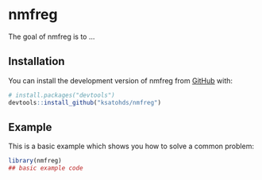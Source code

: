 
# nmfreg

<!-- badges: start -->
<!-- badges: end -->

The goal of nmfreg is to ...

## Installation

You can install the development version of nmfreg from [GitHub](https://github.com/) with:

``` r
# install.packages("devtools")
devtools::install_github("ksatohds/nmfreg")
```

## Example

This is a basic example which shows you how to solve a common problem:

``` r
library(nmfreg)
## basic example code
```

